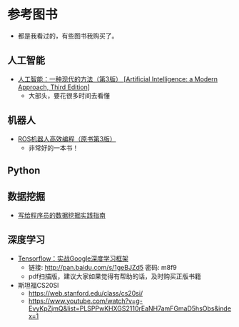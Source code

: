# 参考图书
- 都是我看过的，有些图书我购买了。   

## 人工智能
- [人工智能：一种现代的方法（第3版） [Artificial Intelligence: a Modern Approach, Third Edition]](https://item.jd.com/11343660.html)
    - 大部头，要花很多时间去看懂

## 机器人
- [ROS机器人高效编程（原书第3版）](https://item.jd.com/12169587.html)
    - 非常好的一本书！


## Python


## 数据挖掘
- [写给程序员的数据挖掘实践指南](https://e.jd.com/30334280.html)   

## 深度学习
- [Tensorflow：实战Google深度学习框架](https://book.douban.com/subject/26976457/)
    - 链接: http://pan.baidu.com/s/1geBJZd5 密码: m8f9
    - pdf扫描版，建议大家如果觉得有帮助的话，及时购买正版书籍
- 斯坦福CS20SI
    - https://web.stanford.edu/class/cs20si/
    - https://www.youtube.com/watch?v=g-EvyKpZjmQ&list=PLSPPwKHXGS2110rEaNH7amFGmaD5hsObs&index=1